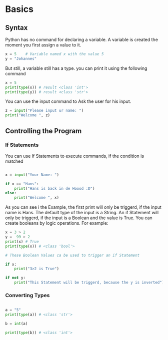 # Basics
## Syntax
Python has no command for declaring a variable.
A variable is created the moment you first assign a value to it.

```python
x = 5    # Variable named x with the value 5
y = "Johannes"
```

But still, a variable still has a type. you can print it using the following command
```python
x = 5
print(type(x)) # result <class 'int'>
print(type(y)) # result <class 'str'>
```

You can use the input command to Ask the user for his input.
````python
z = input("Please input ur name: ")
print("Welcome ", z)
````

## Controlling the Program

### If Statements
You can use If Statements to execute commands, if the condition is matched
````python

x = input("Your Name: ")

if x == "Hans":
    print("Hans is back in de Hoood :D")
else:
    print("Welcome ", x)
````

As you can see i the Example, the first print will only be triggerd, if the input name is Hans.
The default type of the input is a String. An if Statement will only be triggerd, if the input is a Boolean and the value is True.
You can create booleans by logic operations. For example:

```python
x = 3 > 2
y =  99 > 2
print(x) # True
print(type(x)) # <class 'bool'>

# These Boolean Values ca be used to trigger an if Statement

if x:
    print("3>2 is True")

if not y:
    print("This Statement will be triggerd, because the y is inverted")

```

### Converting Types

```python

a = "5"
print(type(a)) # <class 'str'>

b = int(a)

print(type(b)) # <class 'int'>

```